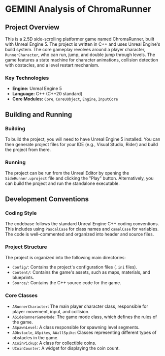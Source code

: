 # GEMINI Analysis of ChromaRunner

## Project Overview

This is a 2.5D side-scrolling platformer game named ChromaRunner, built with Unreal Engine 5. The project is written in C++ and uses Unreal Engine's build system. The core gameplay revolves around a player character, `RunnerCharacter`, who can run, jump, and double jump through levels. The game features a state machine for character animations, collision detection with obstacles, and a level restart mechanism.

### Key Technologies

*   **Engine:** Unreal Engine 5
*   **Language:** C++ (C++20 standard)
*   **Core Modules:** `Core`, `CoreUObject`, `Engine`, `InputCore`

## Building and Running

### Building

To build the project, you will need to have Unreal Engine 5 installed. You can then generate project files for your IDE (e.g., Visual Studio, Rider) and build the project from there.

### Running

The project can be run from the Unreal Editor by opening the `SideRunner.uproject` file and clicking the "Play" button. Alternatively, you can build the project and run the standalone executable.

## Development Conventions

### Coding Style

The codebase follows the standard Unreal Engine C++ coding conventions. This includes using `PascalCase` for class names and `camelCase` for variables. The code is well-commented and organized into header and source files.

### Project Structure

The project is organized into the following main directories:

*   `Config/`: Contains the project's configuration files (`.ini` files).
*   `Content/`: Contains the game's assets, such as maps, materials, and blueprints.
*   `Source/`: Contains the C++ source code for the game.

### Core Classes

*   `ARunnerCharacter`: The main player character class, responsible for player movement, input, and collision.
*   `ASideRunnerGameMode`: The game mode class, which defines the rules of the game.
*   `ASpawnLevel`: A class responsible for spawning level segments.
*   `AObstacle`, `ASpikes`, `AWallSpike`: Classes representing different types of obstacles in the game.
*   `ACoinPickup`: A class for collectible coins.
*   `UCoinCounter`: A widget for displaying the coin count.
